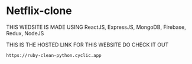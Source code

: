 # Netflix-clone

THIS WEDSITE IS MADE USING 
ReactJS, ExpressJS, MongoDB, Firebase, Redux, NodeJS



THIS IS THE HOSTED LINK FOR THIS WEBSITE DO CHECK IT OUT

    https://ruby-clean-python.cyclic.app
